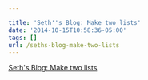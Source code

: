 ```yaml
---

title: 'Seth''s Blog: Make two lists'
date: '2014-10-15T10:58:36-05:00'
tags: []
url: /seths-blog-make-two-lists
---
```

<a href="http://sethgodin.typepad.com/seths_blog/2014/10/make-two-lists.html">Seth's Blog: Make two lists</a><br/>
